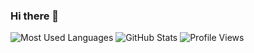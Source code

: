 ### Hi there 👋
![[Most Used Languages](https://github.com/anuraghazra/github-readme-stats)](https://github-readme-stats.vercel.app/api/top-langs/?username=FBIKdot&show_icons=true&theme=radical)
![[GitHub Stats](https://github.com/anuraghazra/github-readme-stats)](https://github-readme-stats.vercel.app/api?username=FBIKdot&show_icons=true&theme=radical)
![Profile Views](https://count.getloli.com/get/@FBIK.)

